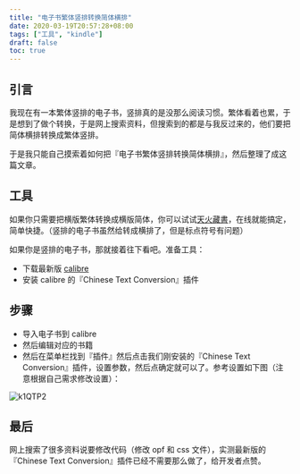 ```yaml
---
title: "电子书繁体竖排转换简体横排"
date: 2020-03-19T20:57:28+08:00
tags: ["工具", "kindle"] 
draft: false
toc: true
---
```


## 引言

我现在有一本繁体竖排的电子书，竖排真的是没那么阅读习惯。繁体看着也累，于是想到了做个转换，于是网上搜索资料，但搜索到的都是与我反过来的，他们要把简体横排转换成繁体竖排。

于是我只能自己摸索着如何把『电子书繁体竖排转换简体横排』，然后整理了成这篇文章。

<!--more-->

## 工具

如果你只需要把横版繁体转换成横版简体，你可以试试[天火藏書](http://ebook.cdict.info)，在线就能搞定，简单快捷。（竖排的电子书虽然给转成横排了，但是标点符号有问题）

如果你是竖排的电子书，那就接着往下看吧。准备工具：

- 下载最新版 [calibre](https://calibre-ebook.com/download)
- 安装 calibre 的『Chinese Text Conversion』插件

## 步骤

- 导入电子书到 calibre
- 然后编辑对应的书籍
- 然后在菜单栏找到『插件』然后点击我们刚安装的『Chinese Text Conversion』插件，设置参数，然后点确定就可以了。参考设置如下图（注意根据自己需求修改设置）：

![k1QTP2](https://blog-1251237404.cos.ap-guangzhou.myqcloud.com/k1QTP2.jpg!m)

## 最后

网上搜索了很多资料说要修改代码（修改 opf 和 css 文件），实测最新版的『Chinese Text Conversion』插件已经不需要那么做了，给开发者点赞。